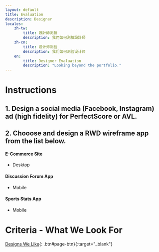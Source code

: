 ```yaml
---
layout: default
title: Evaluation
description: Designer
locales:
    zh-tw:
        title: 設計師測驗
        description: 我們如何測驗設計師
    zh-cn:
        title: 设计师测验
        description: 我们如何测验设计师
    en:
        title: Designer Evaluation
        description: "Looking beyond the portfolio."
---
```


<a name="zh-tw"></a>

<a name="zh-cn"></a>

<a name="en"></a>

# Instructions

## 1. Design a social media (Facebook, Instagram) ad (high fidelity) for PerfectScore or AVL.

## 2. Chooose and design a RWD wireframe app from the list below.

#### E-Commerce Site

* Desktop

#### Discussion Forum App

* Mobile

#### Sports Stats App

* Mobile


# Criteria - What We Look For

[Designs We Like](https://docs.google.com/spreadsheets/d/1JFrMD5X5O_09hYCWGpeODBHy0OnA1UkQUuejtB0m54w/edit?usp=sharing){: .btn#page-btn}{:target="_blank"}